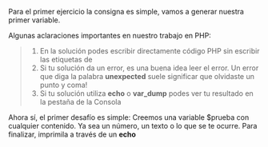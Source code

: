 Para el primer ejercicio la consigna es simple, vamos a generar nuestra primer variable.

Algunas aclaraciones importantes en nuestro trabajo en PHP:

> 1. En la solución podes escribir directamente código PHP sin escribir las etiquetas de <?php ?>
> 2. Si tu solución da un error, es una buena idea leer el error. Un error que diga la palabra **unexpected** suele significar que olvidaste un punto y coma!
> 3. Si tu solución utiliza **echo** o **var_dump** podes ver tu resultado en la pestaña de la Consola

Ahora sí, el primer desafío es simple: Creemos una variable $prueba con cualquier contenido. Ya sea un número, un texto o lo que se te ocurre.
Para finalizar, imprimila a través de un **echo**